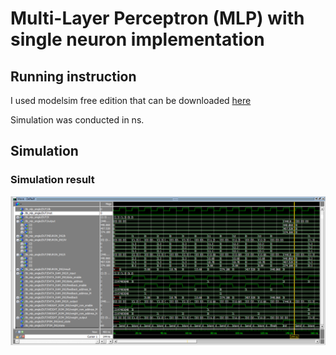 # Multi-Layer Perceptron (MLP) with single neuron implementation

## Running instruction
I used modelsim free edition that can be downloaded [here](https://www.intel.com/content/www/us/en/software-kit/666221/intel-quartus-ii-web-edition-design-software-version-13-1-for-windows.html)

Simulation was conducted in ns.

## Simulation

### Simulation result

![simulation_result](https://github.com/ihsanalhafiz/MLP_Single_Neuron/blob/main/Images/tb_mlp_single_simulation.png?raw=true)
 
